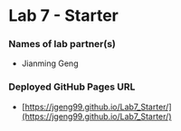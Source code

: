 # Lab 7 - Starter

### Names of lab partner(s)
- Jianming Geng

### Deployed GitHub Pages URL
- [https://jgeng99.github.io/Lab7_Starter/](https://jgeng99.github.io/Lab7_Starter/)